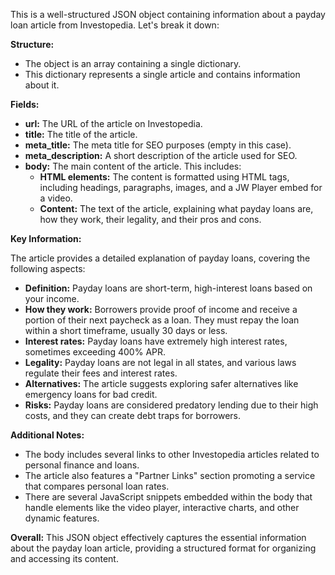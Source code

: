 This is a well-structured JSON object containing information about a payday loan article from Investopedia. Let's break it down:

**Structure:**

* The object is an array containing a single dictionary. 
* This dictionary represents a single article and contains information about it.

**Fields:**

* **url:** The URL of the article on Investopedia.
* **title:** The title of the article.
* **meta_title:** The meta title for SEO purposes (empty in this case).
* **meta_description:**  A short description of the article used for SEO.
* **body:** The main content of the article. This includes:
    * **HTML elements:**  The content is formatted using HTML tags, including headings, paragraphs, images, and a JW Player embed for a video.
    * **Content:**  The text of the article, explaining what payday loans are, how they work, their legality, and their pros and cons.

**Key Information:**

The article provides a detailed explanation of payday loans, covering the following aspects:

* **Definition:** Payday loans are short-term, high-interest loans based on your income.
* **How they work:** Borrowers provide proof of income and receive a portion of their next paycheck as a loan. They must repay the loan within a short timeframe, usually 30 days or less.
* **Interest rates:** Payday loans have extremely high interest rates, sometimes exceeding 400% APR. 
* **Legality:** Payday loans are not legal in all states, and various laws regulate their fees and interest rates. 
* **Alternatives:** The article suggests exploring safer alternatives like emergency loans for bad credit.
* **Risks:** Payday loans are considered predatory lending due to their high costs, and they can create debt traps for borrowers.

**Additional Notes:**

* The body includes several links to other Investopedia articles related to personal finance and loans.
* The article also features a "Partner Links" section promoting a service that compares personal loan rates.
* There are several JavaScript snippets embedded within the body that handle elements like the video player, interactive charts, and other dynamic features.

**Overall:** This JSON object effectively captures the essential information about the payday loan article, providing a structured format for organizing and accessing its content. 
